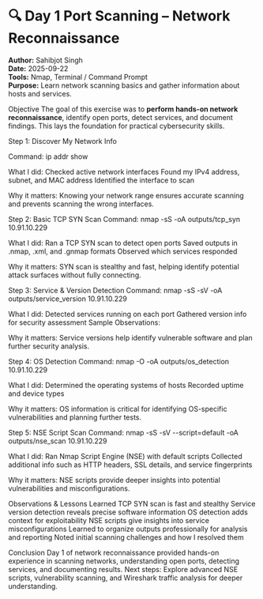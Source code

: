# 🔍 Day 1 Port Scanning – Network Reconnaissance

**Author:** Sahibjot Singh  
**Date:** 2025-09-22  
**Tools:** Nmap, Terminal / Command Prompt  
**Purpose:** Learn network scanning basics and gather information about hosts and services.

Objective
The goal of this exercise was to **perform hands-on network reconnaissance**, identify open ports, detect services, and document findings. This lays the foundation for practical cybersecurity skills.

 Step 1: Discover My Network Info

Command:
ip addr show

What I did:
Checked active network interfaces
Found my IPv4 address, subnet, and MAC address
Identified the interface to scan

Why it matters:
Knowing your network range ensures accurate scanning and prevents scanning the wrong interfaces.

 Step 2: Basic TCP SYN Scan
Command:
nmap -sS -oA outputs/tcp_syn  10.91.10.229

What I did:
Ran a TCP SYN scan to detect open ports
Saved outputs in .nmap, .xml, and .gnmap formats
Observed which services responded

Why it matters:
SYN scan is stealthy and fast, helping identify potential attack surfaces without fully connecting.

Step 3: Service & Version Detection
Command:
nmap -sS -sV -oA outputs/service_version 10.91.10.229

What I did:
Detected services running on each port
Gathered version info for security assessment
Sample Observations:

Why it matters:
Service versions help identify vulnerable software and plan further security analysis.

 Step 4: OS Detection
Command:
nmap -O -oA outputs/os_detection  10.91.10.229

What I did:
Determined the operating systems of hosts
Recorded uptime and device types

Why it matters:
OS information is critical for identifying OS-specific vulnerabilities and planning further tests.

 Step 5: NSE Script Scan
Command:
nmap -sS -sV --script=default -oA outputs/nse_scan  10.91.10.229

What I did:
Ran Nmap Script Engine (NSE) with default scripts
Collected additional info such as HTTP headers, SSL details, and service fingerprints

Why it matters:
NSE scripts provide deeper insights into potential vulnerabilities and misconfigurations.

Observations & Lessons Learned
TCP SYN scan is fast and stealthy
Service version detection reveals precise software information
OS detection adds context for exploitability
NSE scripts give insights into service misconfigurations
Learned to organize outputs professionally for analysis and reporting
Noted initial scanning challenges and how I resolved them

Conclusion
Day 1 of network reconnaissance provided hands-on experience in scanning networks, understanding open ports, detecting services, and documenting results.
Next steps: Explore advanced NSE scripts, vulnerability scanning, and Wireshark traffic analysis for deeper understanding.